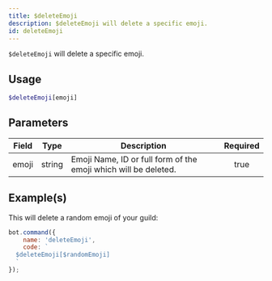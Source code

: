 ```yaml
---
title: $deleteEmoji
description: $deleteEmoji will delete a specific emoji.
id: deleteEmoji
---
```


`$deleteEmoji` will delete a specific emoji.

## Usage

```php
$deleteEmoji[emoji]
```

## Parameters

| Field | Type   | Description                                                     | Required |
| ----- | ------ | --------------------------------------------------------------- | :------: |
| emoji | string | Emoji Name, ID or full form of the emoji which will be deleted. |   true   |

## Example(s)

This will delete a random emoji of your guild:

```javascript
bot.command({
    name: 'deleteEmoji',
    code: `
  $deleteEmoji[$randomEmoji]
  `
});
```
